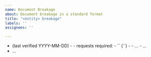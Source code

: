 ```yaml
---
name: Document Breakage
about: Document breakage in a standard format
title: "<entity> breakage"
labels: ''
assignees: ''

---
```


- <link to page with breakage> (last verified YYYY-MM-DD)
  - <description of breakage>
  - requests required:
    - `<request>` (`<type(s)>`) - <additional description>
    - ...
  - ...
- ...
